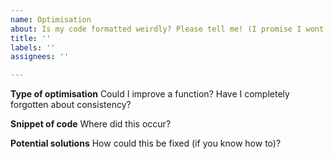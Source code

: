 ```yaml
---
name: Optimisation
about: Is my code formatted weirdly? Please tell me! (I promise I wont bite :3)
title: ''
labels: ''
assignees: ''

---
```


**Type of optimisation**
Could I improve a function? Have I completely forgotten about consistency?

**Snippet of code**
Where did this occur?

**Potential solutions**
How could this be fixed (if you know how to)?
